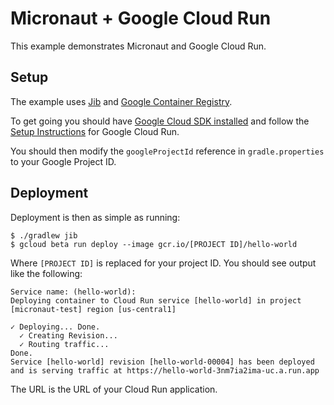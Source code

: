 # Micronaut + Google Cloud Run

This example demonstrates Micronaut and Google Cloud Run.

## Setup

The example uses [Jib](https://github.com/GoogleContainerTools/jib) and [Google Container Registry](https://cloud.google.com/container-registry/).

To get going you should have [Google Cloud SDK installed](https://cloud.google.com/sdk/install) and follow the [Setup Instructions](https://cloud.google.com/run/docs/setup) for Google Cloud Run.

You should then modify the `googleProjectId` reference in `gradle.properties` to your Google Project ID.

## Deployment

Deployment is then as simple as running:

```
$ ./gradlew jib
$ gcloud beta run deploy --image gcr.io/[PROJECT ID]/hello-world
```

Where `[PROJECT ID]` is replaced for your project ID. You should see output like the following:

```
Service name: (hello-world):  
Deploying container to Cloud Run service [hello-world] in project [micronaut-test] region [us-central1]

✓ Deploying... Done.                                                                                                                                                                                                            
  ✓ Creating Revision...                                                                                                                                                                                                        
  ✓ Routing traffic...                                                                                                                                                                                                          
Done.                                                                                                                                                                                                                           
Service [hello-world] revision [hello-world-00004] has been deployed and is serving traffic at https://hello-world-3nm7ia2ima-uc.a.run.app
```

The URL is the URL of your Cloud Run application.